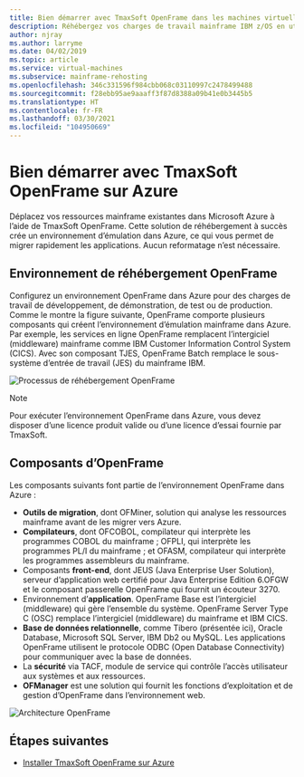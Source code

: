 ```yaml
---
title: Bien démarrer avec TmaxSoft OpenFrame dans les machines virtuelles Azure
description: Réhébergez vos charges de travail mainframe IBM z/OS en utilisant l’environnement TmaxSoft OpenFrame sur des machines virtuelles Azure.
author: njray
ms.author: larryme
ms.date: 04/02/2019
ms.topic: article
ms.service: virtual-machines
ms.subservice: mainframe-rehosting
ms.openlocfilehash: 346c331596f984cbb068c03110997c2478499488
ms.sourcegitcommit: f28ebb95ae9aaaff3f87d8388a09b41e0b3445b5
ms.translationtype: HT
ms.contentlocale: fr-FR
ms.lasthandoff: 03/30/2021
ms.locfileid: "104950669"
---
```

# <a name="get-started-with-tmaxsoft-openframe-on-azure"></a>Bien démarrer avec TmaxSoft OpenFrame sur Azure

Déplacez vos ressources mainframe existantes dans Microsoft Azure à l’aide de TmaxSoft OpenFrame. Cette solution de réhébergement à succès crée un environnement d’émulation dans Azure, ce qui vous permet de migrer rapidement les applications. Aucun reformatage n’est nécessaire.

## <a name="openframe-rehosting-environment"></a>Environnement de réhébergement OpenFrame

Configurez un environnement OpenFrame dans Azure pour des charges de travail de développement, de démonstration, de test ou de production. Comme le montre la figure suivante, OpenFrame comporte plusieurs composants qui créent l’environnement d’émulation mainframe dans Azure. Par exemple, les services en ligne OpenFrame remplacent l’intergiciel (middleware) mainframe comme IBM Customer Information Control System (CICS). Avec son composant TJES, OpenFrame Batch remplace le sous-système d’entrée de travail (JES) du mainframe IBM. 

![Processus de réhébergement OpenFrame](media/openframe-01.png)

> [!NOTE]
> Pour exécuter l’environnement OpenFrame dans Azure, vous devez disposer d’une licence produit valide ou d’une licence d’essai fournie par TmaxSoft.

## <a name="openframe-components"></a>Composants d’OpenFrame

Les composants suivants font partie de l’environnement OpenFrame dans Azure :

- **Outils de migration**, dont OFMiner, solution qui analyse les ressources mainframe avant de les migrer vers Azure.
- **Compilateurs**, dont OFCOBOL, compilateur qui interprète les programmes COBOL du mainframe ; OFPLI, qui interprète les programmes PL/I du mainframe ; et OFASM, compilateur qui interprète les programmes assembleurs du mainframe.
- Composants **front-end**, dont JEUS (Java Enterprise User Solution), serveur d’application web certifié pour Java Enterprise Edition 6.OFGW et le composant passerelle OpenFrame qui fournit un écouteur 3270.
- Environnement d’**application**. OpenFrame Base est l’intergiciel (middleware) qui gère l’ensemble du système. OpenFrame Server Type C (OSC) remplace l’intergiciel (middleware) du mainframe et IBM CICS.
- **Base de données relationnelle**, comme Tibero (présentée ici), Oracle Database, Microsoft SQL Server, IBM Db2 ou MySQL. Les applications OpenFrame utilisent le protocole ODBC (Open Database Connectivity) pour communiquer avec la base de données.
- La **sécurité** via TACF, module de service qui contrôle l’accès utilisateur aux systèmes et aux ressources. 
- **OFManager** est une solution qui fournit les fonctions d’exploitation et de gestion d’OpenFrame dans l’environnement web.

![Architecture OpenFrame](media/openframe-02.png)

## <a name="next-steps"></a>Étapes suivantes

- [Installer TmaxSoft OpenFrame sur Azure](./install-openframe-azure.md)
